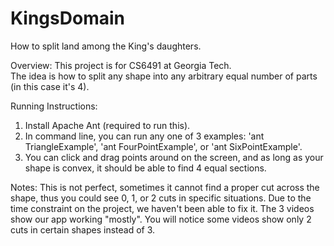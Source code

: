 KingsDomain
===========
How to split land among the King's daughters.

Overview:
This project is for CS6491 at Georgia Tech.  
The idea is how to split any shape into any arbitrary equal number of parts (in this case it's 4).

Running Instructions:

1.  Install Apache Ant (required to run this).
2.  In command line, you can run any one of 3 examples: 'ant TriangleExample', 'ant FourPointExample', or 'ant SixPointExample'.
3.  You can click and drag points around on the screen, and as long as your shape is convex, it should be able to find 4 equal sections.

Notes:
This is not perfect, sometimes it cannot find a proper cut across the shape, thus you could see 0, 1, or 2 cuts in specific situations.  Due to the time constraint on the project, we haven't been able to fix it.  The 3 videos show our app working "mostly".  You will notice some videos show only 2 cuts in certain shapes instead of 3.
